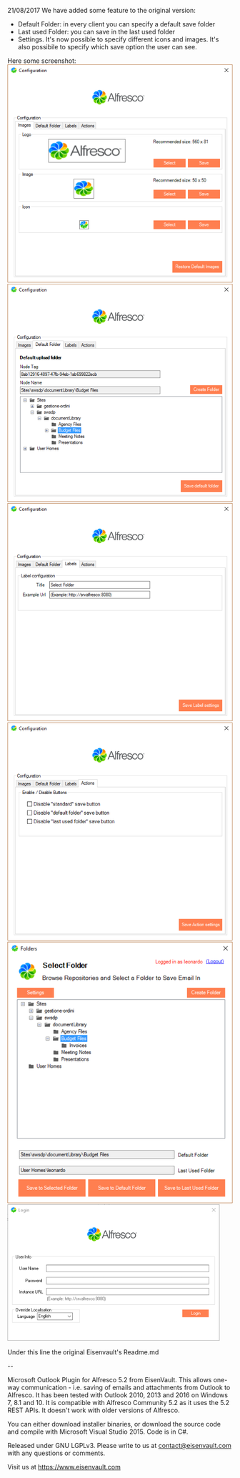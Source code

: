 21/08/2017
We have added some feature to the original version:
* Default Folder: in every client you can specify a default save folder
* Last used Folder: you can save in the last used folder
* Settings. It's now possible to specify different icons and images. It's also possibile to specify which save option the user can see.

Here some screenshot:
![Settings page 1](gfxRead/001.png)
![Settings page 2](gfxRead/002.png)
![Settings page 3](gfxRead/003.png)
![Settings page 4](gfxRead/004.png)
![Main windows](gfxRead/005.png)
![Login windows](gfxRead/006.png)


Under this line the original Eisenvault's Readme.md

--

Microsoft Outlook Plugin for Alfresco 5.2 from EisenVault. This allows one-way communication - i.e. saving of emails and attachments from Outlook to Alfresco. It has been tested with Outlook 2010, 2013 and 2016 on Windows 7, 8.1 and 10. 
It is compatible with Alfresco Community 5.2 as it uses the 5.2 REST APIs. It doesn't work with older versions of Alfresco.

You can either download installer binaries, or download the source code and compile with Microsoft Visual Studio 2015. Code is in C#.

Released under GNU LGPLv3. Please write to us at contact@eisenvault.com with any questions or comments.

Visit us at https://www.eisenvault.com


